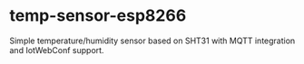 # temp-sensor-esp8266
Simple temperature/humidity sensor based on SHT31 with MQTT integration and IotWebConf support.